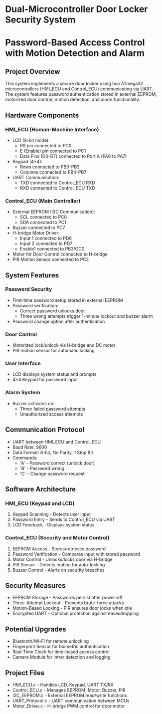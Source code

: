 # Dual-Microcontroller Door Locker Security System
# Password-Based Access Control with Motion Detection and Alarm

## Project Overview
This system implements a secure door locker using two ATmega32 microcontrollers (HMI_ECU and Control_ECU) communicating via UART. The system features password authentication stored in external EEPROM, motorized door control, motion detection, and alarm functionality.

## Hardware Components

### HMI_ECU (Human-Machine Interface)
- LCD (8-bit mode):
  - RS pin connected to PC0
  - E (Enable) pin connected to PC1
  - Data Pins (D0-D7) connected to Port A (PA0 to PA7)
- Keypad (4×4):
  - Rows connected to PB0-PB3
  - Columns connected to PB4-PB7
- UART Communication:
  - TXD connected to Control_ECU RXD
  - RXD connected to Control_ECU TXD

### Control_ECU (Main Controller)
- External EEPROM (I2C Communication):
  - SCL connected to PC0
  - SDA connected to PC1
- Buzzer connected to PC7
- H-bridge Motor Driver:
  - Input 1 connected to PD6
  - Input 2 connected to PD7
  - Enable1 connected to PB3/OC0
- Motor for Door Control connected to H-bridge
- PIR Motion Sensor connected to PC2

## System Features

### Password Security
- First-time password setup stored in external EEPROM
- Password verification:
  - Correct password unlocks door
  - Three wrong attempts trigger 1-minute lockout and buzzer alarm
- Password change option after authentication

### Door Control
- Motorized lock/unlock via H-bridge and DC motor
- PIR motion sensor for automatic locking

### User Interface
- LCD displays system status and prompts
- 4×4 Keypad for password input

### Alarm System
- Buzzer activates on:
  - Three failed password attempts
  - Unauthorized access attempts

## Communication Protocol
- UART between HMI_ECU and Control_ECU
- Baud Rate: 9600
- Data Format: 8-bit, No Parity, 1 Stop Bit
- Commands:
  - 'A' - Password correct (unlock door)
  - 'B' - Password wrong
  - 'C' - Change password request

## Software Architecture

### HMI_ECU (Keypad and LCD)
1. Keypad Scanning - Detects user input
2. Password Entry - Sends to Control_ECU via UART
3. LCD Feedback - Displays system status

### Control_ECU (Security and Motor Control)
1. EEPROM Access - Stores/retrieves password
2. Password Verification - Compares input with stored password
3. Motor Control - Unlocks/locks door via H-bridge
4. PIR Sensor - Detects motion for auto-locking
5. Buzzer Control - Alerts on security breaches

## Security Measures
- EEPROM Storage - Passwords persist after power-off
- Three-Attempt Lockout - Prevents brute-force attacks
- Motion-Based Locking - PIR ensures door locks when idle
- Encrypted UART - Optional protection against eavesdropping

## Potential Upgrades
- Bluetooth/Wi-Fi for remote unlocking
- Fingerprint Sensor for biometric authentication
- Real-Time Clock for time-based access control
- Camera Module for intrer detection and logging

## Project Files
- HMI_ECU.c - Handles LCD, Keypad, UART TX/RX
- Control_ECU.c - Manages EEPROM, Motor, Buzzer, PIR
- I2C_EEPROM.c - External EEPROM read/write functions
- UART_Protocol.c - UART communication between MCUs
- Motor_Driver.c - H-bridge PWM control for door motor


